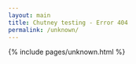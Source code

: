```yaml
---
layout: main
title: Chutney testing - Error 404
permalink: /unknown/
---
```

{% include pages/unknown.html %}